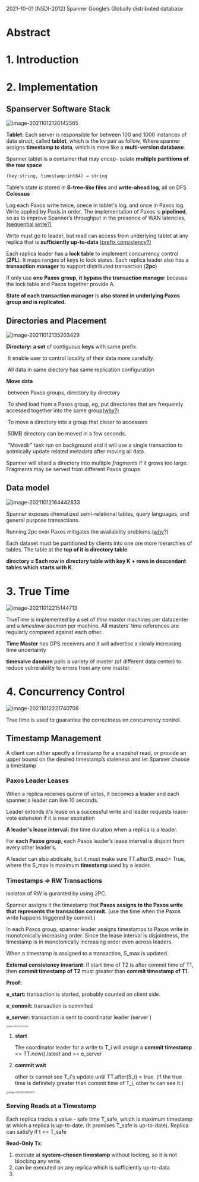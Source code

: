 2021-10-01 [NSDI-2012] Spanner Google’s Globally distributed database

# Abstract

# 1. Introduction

# 2. Implementation

## Spanserver Software Stack

![image-20211012120142565](imgs/image-20211012120142565.png)

**Tablet:** Each server is responsible for between 100 and 1000 instances of data struct, called **tablet**, which is the kv pair as follow, Where spanner assigns **timestamp to data**, which is more like a **multi-version database**.

Spanner tablet is a container that may encap- sulate **multiple partitions of the row space**

```python
(key:string, timestamp:int64) → string
```

Table's state is stored in **B-tree-like files** and **write-ahead log**, all on DFS **Colossus**

Log each Paxos write twice, onece in tablet's log, and once in Paxos log. Write applied by Paxis in order. The implementation of Paxos is **pipelined**, so as to improve Spanner’s throughput in the presence of WAN latencies, <u>(sequential write?)</u>

Write must go to leader, but read can access from underlying tablet at any replica that is **sufficiently up-to-data** <u>(prefix consistency?)</u>

Each raplica leader has a **lock table** to implement concurrency control (**2PL**). It maps ranges of keys to lock states.  Each replica leader also has a **transaction manager** to support distributed transaction (**2pc**)

If only use **one** **Paxos** **group**, **it bypass the transaction manage**r because the lock table and Paxos together provide A.

**State of each transaction manager** is **also stored in underlying Paxos group and is replicated.**

## Directories and Placement

![image-20211012135203429](imgs/image-20211012135203429.png)

**Directory:** **a set** of contiguous **keys** with same prefix. 

​	It enable user to control locality of their data more carefully.

​	All data in same diectory has same replication configuration

**Move data**

​	between Paxos groups, directory by directory

​	To shed load from a Paxos group, eg, put directories that are frequently accessed together into the same group(<u>why?)</u>

​	To move a directory into a group that closer to accessors

​	50MB directory can be moved in a few seconds.

​	"Movedir" task run on background and it will use a single transaction to aotmically update related metadata after moving all data.

Spanner will shard a directory into multiple *fragments* if it grows too large. Fragments may be served from different Paxos groups	

## Data model 

![image-20211012164442833](imgs/image-20211012164442833.png)

Spanner exposes chematized semi-relational tables, query languages, and general purpose transactions.

Running 2pc over Paxos mitigates the availability problems.(<u>why</u>?)

Each dataset must be partitioned by clients into one ore more hierarchies of tables. The table at the **top of it is directory table**. 

**directory = Each row in directory table with key K + rows in descendant tables which starts with K**.

# 3. True Time

![image-20211012215144713](imgs/image-20211012215144713.png)

TrueTime is implemented by a set of *time master* machines per datacenter and a *timeslave daemon* per machine. All masters’ time references are regularly compared against each other.

**Time Master** has GPS receivers and it will advertise a slowly increasing time uncertainty

**timesalve daemon** polls a variety of master (of different data center) to reduce vulnerability to errors from any one master. 

# 4. Concurrency Control

![image-20211012221740708](imgs/image-20211012221740708.png)

True time is used to guarantee the correctness on concurrency control.

## Timestamp Management

A client can either specify a timestamp for a snapshot read, or provide an upper bound on the desired timestamp’s staleness and let Spanner choose a timestamp

### Paxos Leader Leases

When a replica receives quorm of votes, it becomes a leader and each spanner;s leader can live 10 seconds.

Leader extends it's lease on a successful write and leader requests lease-vote extension if it is near expiration

**A leader's lease interval:** the time duration when a replica is a leader. 

For **each Paxos group**, each Paxos leader’s lease interval is disjoint from every other leader’s.

A leader can also abdicate, but it must make sure TT.after(S_max)= True, where the S_max is maximum **timestamp** used by a leader. 

### Timestamps => RW Transactions

Isolaton of RW is guranted by using 2PC.

Spanner assigns it the timestamp that **Paxos assigns to the Paxos write that represents the transaction commit.** (use the time when the Paxos write happens triggered by commit.)

In each Paxos group, spanner leader assigns timestamps to Paxos write in monotonically increasing order. Since the lease interval is disjointness, the timestamp is in monotonically increasing order even across leaders. 

When a timestamp is assigned to a transaction, S_max is updated. 

**External consistency invariant**: If start time of T2 is after commit time of T1, then **commit timestamp of T2** must greater than **commit timestamp of T1**.

**Proof:**

**e_start:**  transaction is started, probably counted on client side.

**e_commit:** transaction is commited

**e_server:** transaction is sent to coordinator leader (server )

<img src="imgs/image-20211012232357062.png" alt="image-20211012232357062" style="zoom:30%;" />

1. **start**

   The coordinator leader for a write tx T_i will assign a **commit timestamp** <= TT.now().latest and >= e_server

2. **commit wait**

   other tx cannot see T_i's update until TT.after(S_i) = true. (if the true time is definitely  greater than commit time of T_i, other tx can see it.)

<img src="imgs/image-20211012234129177.png" alt="image-20211012234129177" style="zoom:40%;" />

### Serving Reads at a Timestamp

Each replica tracks a value - safe time T_safe, which is maximum timestamp at which a replica is up-to-date. (It promises T_safe is up-to-date). Replica can satisfy if t <= T_safe









**Read-Only Tx**: 

1. execute at **system-chosen timestamp** without locking, so it is not blocking any write. 
2. can be executed on any replica which is sufficiently up-to-data
3. 

















# 